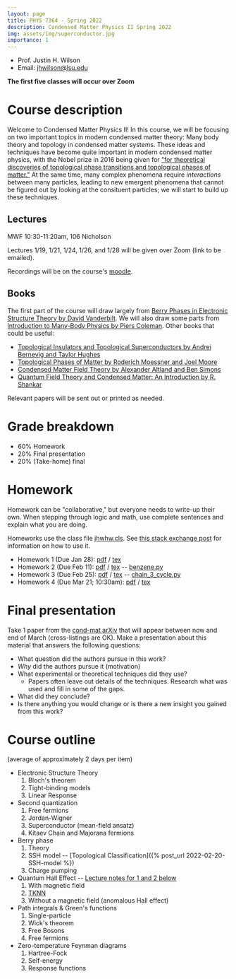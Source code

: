 ```yaml
---
layout: page
title: PHYS 7364 - Spring 2022
description: Condensed Matter Physics II Spring 2022 
img: assets/img/superconductor.jpg
importance: 1
---
```


- Prof. Justin H. Wilson
- Email: jhwilson@lsu.edu

**The first five classes will occur over Zoom**

# Course description

Welcome to Condensed Matter Physics II! In this course, we will be focusing on two important topics in modern condensed matter theory: Many body theory and topology in condensed matter systems. These ideas and techniques have become quite important in modern condensed matter physics, with the Nobel prize in 2016 being given for ["for theoretical discoveries of topological phase transitions and topological phases of matter."](https://www.nobelprize.org/prizes/physics/2016/summary/) At the same time, many complex phenomena require _interactions_ between many particles, leading to new emergent phenomena that cannot be figured out by looking at the consituent particles; we will start to build up these techniques. 

## Lectures

MWF 10:30-11:20am, 106 Nicholson

Lectures 1/19, 1/21, 1/24, 1/26, and 1/28 will be given over Zoom (link to be emailed).

Recordings will be on the course's [moodle](https://moodle.lsu.edu/login/index.php).

## Books

The first part of the course will draw largely from [Berry Phases in Electronic Structure Theory by David Vanderbilt](https://www.cambridge.org/core/books/berry-phases-in-electronic-structure-theory/DDD71CA4FE9AF5F3A2FB300E602F394A#). We will also draw some parts from [Introduction to Many-Body Physics by Piers Coleman](https://www.amazon.com/Introduction-Many-Body-Physics-Piers-Coleman/dp/0521864887). Other books that could be useful:

- [Topological Insulators and Topological Superconductors by Andrei Bernevig and Taylor Hughes](https://www.amazon.com/Topological-Insulators-Superconductors-Andrei-Bernevig/dp/069115175X)
- [Topological Phases of Matter by Roderich Moessner and Joel Moore](https://www.amazon.com/Topological-Phases-Matter-Roderich-Moessner/dp/1107105536)
- [Condensed Matter Field Theory by Alexander Altland and Ben Simons](https://www.amazon.com/Condensed-Matter-Theory-Alexander-Altland/dp/0521769752)
- [Quantum Field Theory and Condensed Matter: An Introduction by R. Shankar](https://www.amazon.com/Quantum-Field-Theory-Condensed-Matter/dp/0521592100)

Relevant papers will be sent out or printed as needed.

# Grade breakdown

- 60% Homework
- 20% Final presentation
- 20% (Take-home) final

# Homework 

Homework can be "collaborative," but everyone needs to write-up their own. When stepping through logic and math, use complete sentences and explain what you are doing. 

Homeworks use the class file [jhwhw.cls](/assets/tex/jhwhw.cls). See [this stack exchange post](https://tex.stackexchange.com/questions/31183/class-file-for-homework-assignments/31230#31230) for information on how to use it.

- Homework 1 (Due Jan 28): [pdf](/assets/pdf/phys7364_hw1.pdf) / [tex](/assets/tex/phys7364_hw1.tex)
- Homework 2 (Due Feb 11): [pdf](/assets/pdf/phys7364_hw2.pdf) / [tex](/assets/tex/phys7364_hw2.tex) -- [benzene.py](/assets/code/benzene.py)
- Homework 3 (Due Feb 25): [pdf](/assets/pdf/phys7364_hw3.pdf) / [tex](/assets/tex/phys7364_hw3.tex) -- [chain_3_cycle.py](/assets/code/chain_3_cycle.py)
- Homework 4 (Due Mar 21; 10:30am): [pdf](/assets/pdf/phys7364_hw4.pdf) / [tex](/assets/tex/phys7364_hw4.tex)

# Final presentation

Take 1 paper from the [cond-mat arXiv](https://arxiv.org/archive/cond-mat) that will appear between now and end of March (cross-listings are OK).  Make a presentation about this material that answers the following questions:
- What question did the authors pursue in this work?
- _Why_ did the authors pursue it (motivation)
- What experimental or theoretical techniques did they use?
  - Papers often leave out details of the techniques. Research what was used and fill in some of the gaps. 
- What did they conclude?
- Is there anything you would change or is there a new insight you gained from this work?

# Course outline
(average of approximately 2 days per item)

* Electronic Structure Theory
    1. Bloch's theorem
    2. Tight-binding models
    3. Linear Response
* Second quantization
    1. Free fermions
    2. Jordan-Wigner
    3. Superconductor (mean-field ansatz)
    4. Kitaev Chain and Majorana fermions
* Berry phase
    1. Theory
    2. SSH model -- [Topological Classification]({% post_url 2022-02-20-SSH-model %})
    3. Charge pumping
* Quantum Hall Effect -- [Lecture notes for 1 and 2 below](/assets/pdf/QHE%20lecture%20notes.pdf)
    1. With magnetic field
    2. [TKNN](https://journals.aps.org/prl/abstract/10.1103/PhysRevLett.49.405)
    3. Without a magnetic field (anomalous Hall effect)
* Path integrals & Green's functions
    1. Single-particle 
    2. Wick's theorem
    3. Free Bosons
    4. Free fermions
* Zero-temperature Feynman diagrams
    1. Hartree-Fock 
    2. Self-energy
    3. Response functions